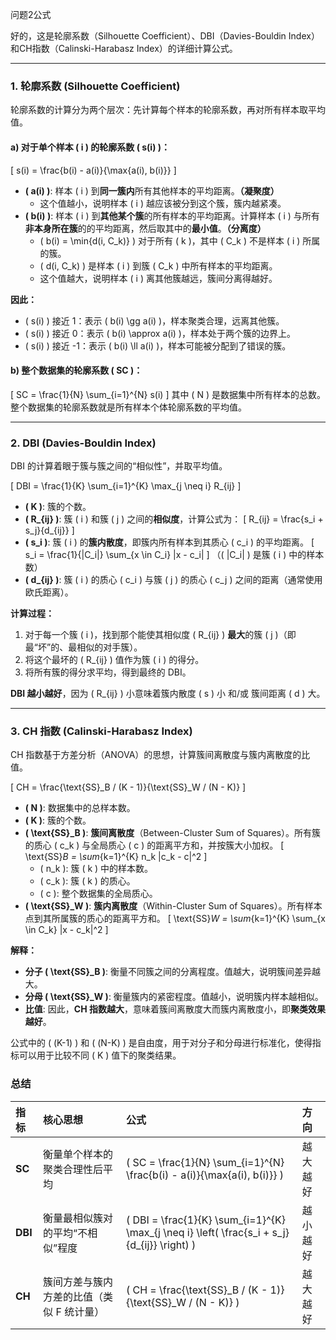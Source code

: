 问题2公式

好的，这是轮廓系数（Silhouette Coefficient）、DBI（Davies-Bouldin Index）和CH指数（Calinski-Harabasz Index）的详细计算公式。

---

### 1. 轮廓系数 (Silhouette Coefficient)

轮廓系数的计算分为两个层次：先计算每个样本的轮廓系数，再对所有样本取平均值。

#### a) 对于单个样本 \( i \) 的轮廓系数 \( s(i) \)：

\[
s(i) = \frac{b(i) - a(i)}{\max\{a(i), b(i)\}}
\]

*   **\( a(i) \)**: 样本 \( i \) 到**同一簇内**所有其他样本的平均距离。**（凝聚度）**
    *   这个值越小，说明样本 \( i \) 越应该被分到这个簇，簇内越紧凑。
*   **\( b(i) \)**: 样本 \( i \) 到**其他某个簇**的所有样本的平均距离。计算样本 \( i \) 与所有**非本身所在簇**的的平均距离，然后取其中的**最小值**。**（分离度）**
    *   \( b(i) = \min\{d(i, C_k)\} \) 对于所有 \( k \)，其中 \( C_k \) 不是样本 \( i \) 所属的簇。
    *   \( d(i, C_k) \) 是样本 \( i \) 到簇 \( C_k \) 中所有样本的平均距离。
    *   这个值越大，说明样本 \( i \) 离其他簇越远，簇间分离得越好。

**因此：**
*   \( s(i) \) 接近 1：表示 \( b(i) \gg a(i) \)，样本聚类合理，远离其他簇。
*   \( s(i) \) 接近 0：表示 \( b(i) \approx a(i) \)，样本处于两个簇的边界上。
*   \( s(i) \) 接近 -1：表示 \( b(i) \ll a(i) \)，样本可能被分配到了错误的簇。

#### b) 整个数据集的轮廓系数 \( SC \)：

\[
SC = \frac{1}{N} \sum_{i=1}^{N} s(i)
\]
其中 \( N \) 是数据集中所有样本的总数。整个数据集的轮廓系数就是所有样本个体轮廓系数的平均值。

---

### 2. DBI (Davies-Bouldin Index)

DBI 的计算着眼于簇与簇之间的“相似性”，并取平均值。

\[
DBI = \frac{1}{K} \sum_{i=1}^{K} \max_{j \neq i} R_{ij}
\]

*   **\( K \)**: 簇的个数。
*   **\( R_{ij} \)**: 簇 \( i \) 和簇 \( j \) 之间的**相似度**，计算公式为：
    \[
    R_{ij} = \frac{s_i + s_j}{d_{ij}}
    \]
*   **\( s_i \)**: 簇 \( i \) 的**簇内散度**，即簇内所有样本到其质心 \( c_i \) 的平均距离。
    \[
    s_i = \frac{1}{|C_i|} \sum_{x \in C_i} \|x - c_i\|
    \] （\( |C_i| \) 是簇 \( i \) 中的样本数）
*   **\( d_{ij} \)**: 簇 \( i \) 的质心 \( c_i \) 与簇 \( j \) 的质心 \( c_j \) 之间的距离（通常使用欧氏距离）。

**计算过程：**
1.  对于每一个簇 \( i \)，找到那个能使其相似度 \( R_{ij} \) **最大**的簇 \( j \)（即最“坏”的、最相似的对手簇）。
2.  将这个最坏的 \( R_{ij} \) 值作为簇 \( i \) 的得分。
3.  将所有簇的得分求平均，得到最终的 DBI。

**DBI 越小越好**，因为 \( R_{ij} \) 小意味着簇内散度 \( s \) 小 和/或 簇间距离 \( d \) 大。

---

### 3. CH 指数 (Calinski-Harabasz Index)

CH 指数基于方差分析（ANOVA）的思想，计算簇间离散度与簇内离散度的比值。

\[
CH = \frac{\text{SS}_B / (K - 1)}{\text{SS}_W / (N - K)}
\]

*   **\( N \)**: 数据集中的总样本数。
*   **\( K \)**: 簇的个数。
*   **\( \text{SS}_B \)**: **簇间离散度**（Between-Cluster Sum of Squares）。所有簇的质心 \( c_k \) 与全局质心 \( c \) 的距离平方和，并按簇大小加权。
    \[
    \text{SS}_B = \sum_{k=1}^{K} n_k \|c_k - c\|^2
    \]
    *   \( n_k \): 簇 \( k \) 中的样本数。
    *   \( c_k \): 簇 \( k \) 的质心。
    *   \( c \): 整个数据集的全局质心。
*   **\( \text{SS}_W \)**: **簇内离散度**（Within-Cluster Sum of Squares）。所有样本点到其所属簇的质心的距离平方和。
    \[
    \text{SS}_W = \sum_{k=1}^{K} \sum_{x \in C_k} \|x - c_k\|^2
    \]

**解释：**
*   **分子 \( \text{SS}_B \)**: 衡量不同簇之间的分离程度。值越大，说明簇间差异越大。
*   **分母 \( \text{SS}_W \)**: 衡量簇内的紧密程度。值越小，说明簇内样本越相似。
*   **比值**: 因此，**CH 指数越大**，意味着簇间离散度大而簇内离散度小，即**聚类效果越好**。

公式中的 \( (K-1) \) 和 \( (N-K) \) 是自由度，用于对分子和分母进行标准化，使得指标可以用于比较不同 \( K \) 值下的聚类结果。

### 总结

| 指标    | 核心思想                                  | 公式                                                         | 方向     |
| :------ | :---------------------------------------- | :----------------------------------------------------------- | :------- |
| **SC**  | 衡量单个样本的聚类合理性后平均            | \( SC = \frac{1}{N} \sum_{i=1}^{N} \frac{b(i) - a(i)}{\max\{a(i), b(i)\}} \) | 越大越好 |
| **DBI** | 衡量最相似簇对的平均“不相似”程度          | \( DBI = \frac{1}{K} \sum_{i=1}^{K} \max_{j \neq i} \left( \frac{s_i + s_j}{d_{ij}} \right) \) | 越小越好 |
| **CH**  | 簇间方差与簇内方差的比值（类似 F 统计量） | \( CH = \frac{\text{SS}_B / (K - 1)}{\text{SS}_W / (N - K)} \) | 越大越好 |